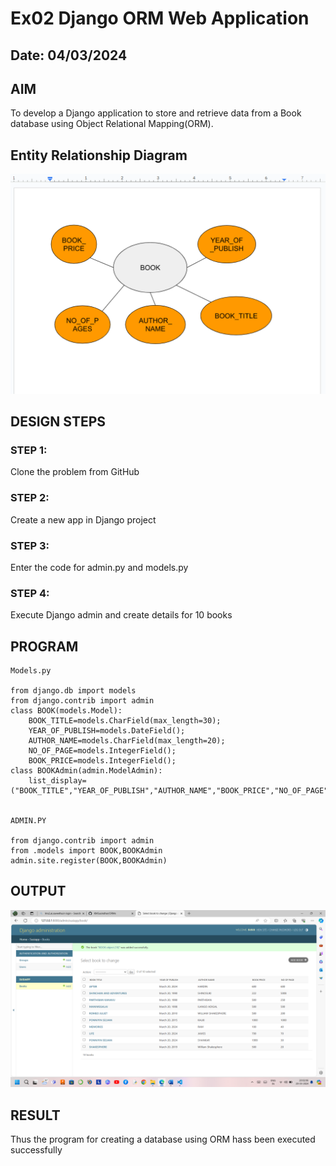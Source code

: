 # Ex02 Django ORM Web Application
## Date: 04/03/2024

## AIM
To develop a Django application to store and retrieve data from a Book database using Object Relational Mapping(ORM).

## Entity Relationship Diagram
![alt text](<Screenshot 2024-03-19 221808.png>)

## DESIGN STEPS

### STEP 1:
Clone the problem from GitHub

### STEP 2:
Create a new app in Django project

### STEP 3:
Enter the code for admin.py and models.py

### STEP 4:
Execute Django admin and create details for 10 books

## PROGRAM
```
Models.py

from django.db import models
from django.contrib import admin
class BOOK(models.Model):
    BOOK_TITLE=models.CharField(max_length=30);
    YEAR_OF_PUBLISH=models.DateField();
    AUTHOR_NAME=models.CharField(max_length=20);
    NO_OF_PAGE=models.IntegerField();
    BOOK_PRICE=models.IntegerField();
class BOOKAdmin(admin.ModelAdmin):
    list_display=("BOOK_TITLE","YEAR_OF_PUBLISH","AUTHOR_NAME","BOOK_PRICE","NO_OF_PAGE");


ADMIN.PY

from django.contrib import admin
from .models import BOOK,BOOKAdmin 
admin.site.register(BOOK,BOOKAdmin)

```
## OUTPUT

![alt text](<Screenshot 2024-03-20 200210-1.png>)


## RESULT
Thus the program for creating a database using ORM hass been executed successfully
